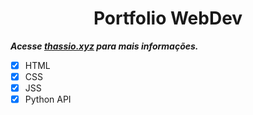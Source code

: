 <h1 align="center"> Portfolio WebDev </h1>




***Acesse [thassio.xyz](http://thassio.xyz/) para mais informações.***

- [x] HTML
- [x] CSS
- [x] JSS
- [x] Python API

